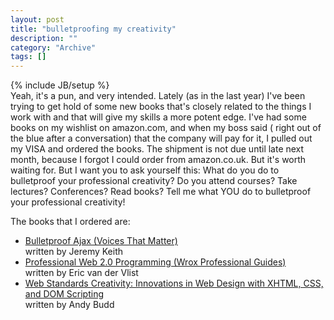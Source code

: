 ```yaml
--- 
layout: post 
title: "bulletproofing my creativity"
description: ""
category: "Archive"
tags: []
---
```

{% include JB/setup %}  
Yeah, it's a pun, and very intended. Lately (as in the last year) I've been trying to get hold of some new books that's closely related to the things I work with and that will give my skills a more potent edge. I've had some books on my wishlist on amazon.com, and when my boss said ( right out of the blue after a conversation) that the company will pay for it, I pulled out my VISA and ordered the books.
 The shipment is not due until late next month, because I forgot I could order from amazon.co.uk. But it's worth waiting for.
 But I want you to ask yourself this: What do you do to bulletproof your professional creativity? Do you attend courses? Take lectures? Conferences? Read books? Tell me what YOU do to bulletproof your professional creativity!

The books that I ordered are:


* <a href="http://tinyurl.com/2yx4sf">Bulletproof Ajax (Voices That Matter)</a> <br/> written by Jeremy Keith
* <a href="http://tinyurl.com/2fn7ob">Professional Web 2.0 Programming (Wrox Professional Guides)</a> <br/> written by Eric van der Vlist
* <a href="http://tinyurl.com/2ah8sh">Web Standards Creativity: Innovations in Web Design with XHTML, CSS, and DOM Scripting</a> <br/> written by Andy Budd
